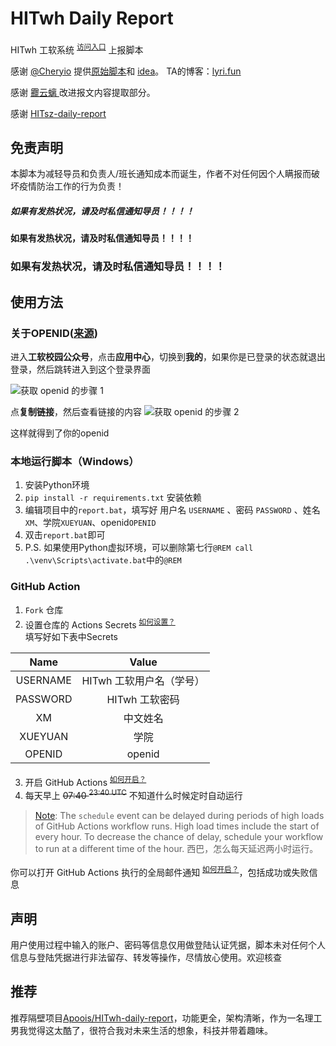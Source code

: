# HITwh Daily Report

HITwh 工软系统 <sup>[访问入口](http://xy.4009955.com/jktb/)</sup> 上报脚本

感谢 [@Cheryio](https://github.com/Cheryio) 提供[原始脚本](https://github.com/Cheryio/GRXY_autoSign)和 [idea](https://www.lyri.fun/posts/cab45a56/)。 
TA的博客：[lyri.fun](https://www.lyri.fun/) 

感谢 [龗云螭 ](https://github.com/Ling-yunchi) 改进报文内容提取部分。 

感谢 [HITsz-daily-report](https://github.com/chh13502/HITsz-daily-report)

## 免责声明

本脚本为减轻导员和负责人/班长通知成本而诞生，作者不对任何因个人瞒报而破坏疫情防治工作的行为负责！

##### 如果有发热状况，请及时私信通知导员！！！！
#### 如果有发热状况，请及时私信通知导员！！！！
### 如果有发热状况，请及时私信通知导员！！！！


## 使用方法
### 关于OPENID([来源](https://www.lyri.fun/posts/cab45a56/))
进入**工软校园公众号**，点击**应用中心**，切换到**我的**，如果你是已登录的状态就退出登录，然后跳转进入到这个登录界面

![获取 openid 的步骤 1](./how-to-enable-actions/image/get_openid1.png)

点**复制链接**，然后查看链接的内容
![获取 openid 的步骤 2](./how-to-enable-actions/image/get_openid2.png)

这样就得到了你的openid

### 本地运行脚本（Windows）
1. 安装Python环境
2. `pip install -r requirements.txt` 安装依赖
3. 编辑项目中的`report.bat`，填写好 用户名 `USERNAME` 、密码 `PASSWORD` 、姓名`XM`、学院`XUEYUAN`、openid`OPENID` 
4. 双击`report.bat`即可
5. P.S. 如果使用Python虚拟环境，可以删除第七行`@REM call .\venv\Scripts\activate.bat`中的`@REM `

### GitHub Action
1. `Fork` 仓库
2. 设置仓库的 Actions Secrets <sup>[如何设置？](./how-to-enable-actions/#添加-Secrets)</sup>  
   填写好如下表中Secrets

|   Name   |      Value      |
|:--------:|:---------------:|
| USERNAME | HITwh 工软用户名（学号） |
| PASSWORD |   HITwh 工软密码    |
|    XM    |      中文姓名       |
| XUEYUAN  |       学院        |
|  OPENID  |     openid      |

3. 开启 GitHub Actions <sup>[如何开启？](./how-to-enable-actions/#启用-Actions)</sup>
4. 每天早上 ~~07:40 <sup>23:40 UTC</sup>~~ 不知道什么时候定时自动运行  
> [Note](https://docs.github.com/en/actions/using-workflows/events-that-trigger-workflows#schedule): The `schedule` event can be delayed during periods of high loads of GitHub Actions workflow runs. 
> High load times include the start of every hour. 
> To decrease the chance of delay, schedule your workflow to run at a different time of the hour.
> 西巴，怎么每天延迟两小时运行。

你可以打开 GitHub Actions 执行的全局邮件通知 <sup>[如何开启？](./how-to-enable-actions/#设置邮件提醒)</sup>，包括成功或失败信息

## 声明
用户使用过程中输入的账户、密码等信息仅用做登陆认证凭据，脚本未对任何个人信息与登陆凭据进行非法留存、转发等操作，尽情放心使用。欢迎核查

## 推荐
推荐隔壁项目[Apoois/HITwh-daily-report](https://github.com/Apoois/HITwh-daily-report)，功能更全，架构清晰，作为一名理工男我觉得这太酷了，很符合我对未来生活的想象，科技并带着趣味。
